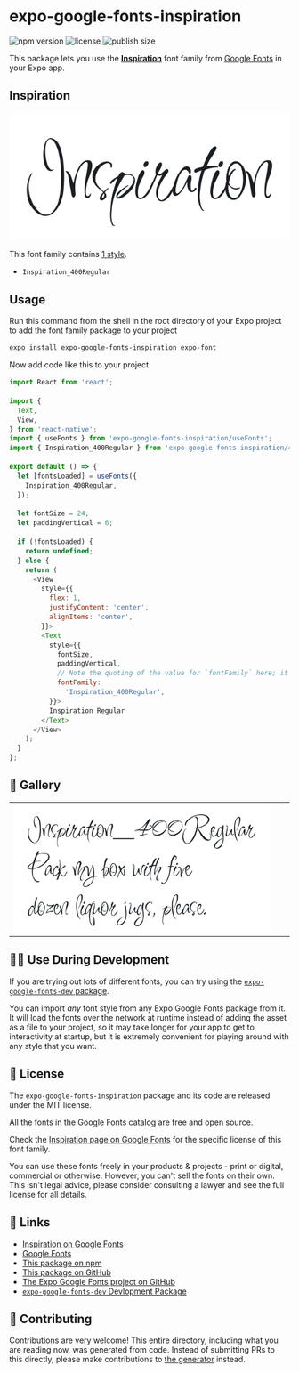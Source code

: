 # expo-google-fonts-inspiration

![npm version](https://flat.badgen.net/npm/v/expo-google-fonts-inspiration)
![license](https://flat.badgen.net/github/license/expo/google-fonts)
![publish size](https://flat.badgen.net/packagephobia/install/expo-google-fonts-inspiration)

This package lets you use the [**Inspiration**](https://fonts.google.com/specimen/Inspiration) font family from [Google Fonts](https://fonts.google.com/) in your Expo app.

## Inspiration

![Inspiration](./font-family.png)

This font family contains [1 style](#-gallery).

- `Inspiration_400Regular`

## Usage

Run this command from the shell in the root directory of your Expo project to add the font family package to your project
```sh
expo install expo-google-fonts-inspiration expo-font
```

Now add code like this to your project
```js
import React from 'react';

import {
  Text,
  View,
} from 'react-native';
import { useFonts } from 'expo-google-fonts-inspiration/useFonts';
import { Inspiration_400Regular } from 'expo-google-fonts-inspiration/400Regular';

export default () => {
  let [fontsLoaded] = useFonts({
    Inspiration_400Regular,
  });

  let fontSize = 24;
  let paddingVertical = 6;

  if (!fontsLoaded) {
    return undefined;
  } else {
    return (
      <View
        style={{
          flex: 1,
          justifyContent: 'center',
          alignItems: 'center',
        }}>
        <Text
          style={{
            fontSize,
            paddingVertical,
            // Note the quoting of the value for `fontFamily` here; it expects a string!
            fontFamily:
              'Inspiration_400Regular',
          }}>
          Inspiration Regular
        </Text>
      </View>
    );
  }
};

```

## 🔡 Gallery


||||
|-|-|-|
|![Inspiration_400Regular](.//400Regular/Inspiration_400Regular.ttf.png)||||


## 👩‍💻 Use During Development

If you are trying out lots of different fonts, you can try using the [`expo-google-fonts-dev` package](https://github.com/freeboub/google-fonts/tree/master/font-packages/dev#readme).

You can import *any* font style from any Expo Google Fonts package from it. It will load the fonts
over the network at runtime instead of adding the asset as a file to your project, so it may take longer
for your app to get to interactivity at startup, but it is extremely convenient
for playing around with any style that you want.

## 📖 License

The `expo-google-fonts-inspiration` package and its code are released under the MIT license.

All the fonts in the Google Fonts catalog are free and open source.

Check the [Inspiration page on Google Fonts](https://fonts.google.com/specimen/Inspiration) for the specific license of this font family.

You can use these fonts freely in your products & projects - print or digital, commercial or otherwise. However, you can't sell the fonts on their own. This isn't legal advice, please consider consulting a lawyer and see the full license for all details.

## 🔗 Links

- [Inspiration on Google Fonts](https://fonts.google.com/specimen/Inspiration)
- [Google Fonts](https://fonts.google.com/)
- [This package on npm](https://www.npmjs.com/package/expo-google-fonts-inspiration)
- [This package on GitHub](https://github.com/freeboub/google-fonts/tree/master/font-packages/inspiration)
- [The Expo Google Fonts project on GitHub](https://github.com/freeboub/google-fonts)
- [`expo-google-fonts-dev` Devlopment Package](https://github.com/freeboub/google-fonts/tree/master/font-packages/dev)

## 🤝 Contributing

Contributions are very welcome! This entire directory, including what you are reading now, was generated from code. Instead of submitting PRs to this directly, please make contributions to [the generator](https://github.com/freeboub/google-fonts/tree/master/packages/generator) instead.
